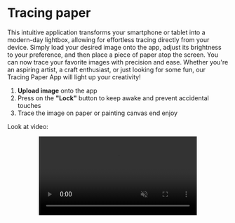 # Tracing paper


This intuitive application transforms your smartphone or tablet into a modern-day lightbox, allowing for effortless tracing directly from your device. Simply load your desired image onto the app, adjust its brightness to your preference, and then place a piece of paper atop the screen. You can now trace your favorite images with precision and ease. Whether you're an aspiring artist, a craft enthusiast, or just looking for some fun, our Tracing Paper App will light up your creativity!

1. **Upload image** onto the app
2. Press on the **"Lock"** button to keep awake and prevent accidental touches
3. Trace the image on paper or painting canvas end enjoy

Look at video:

<div align="center">
  <video src="https://github.com/azoyan/tracing-paper/assets/10195144/9c575d49-b956-4cd6-a4b5-e97073d3dfd0" width="360" loop controls autoplay muted playsinline/>
</div>

